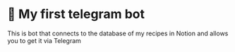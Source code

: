 # 🍜 My first telegram bot
This is bot that connects to the database of my recipes in Notion and allows you to get it via Telegram
